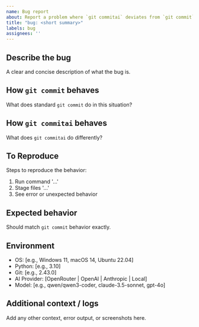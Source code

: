```yaml
---
name: Bug report
about: Report a problem where `git commitai` deviates from `git commit` or fails unexpectedly
title: "bug: <short summary>"
labels: bug
assignees: ''
---
```


## Describe the bug
A clear and concise description of what the bug is.

## How `git commit` behaves
What does standard `git commit` do in this situation?

## How `git commitai` behaves
What does `git commitai` do differently?

## To Reproduce
Steps to reproduce the behavior:
1. Run command '...'
2. Stage files '...'
3. See error or unexpected behavior

## Expected behavior
Should match `git commit` behavior exactly.

## Environment
- OS: [e.g., Windows 11, macOS 14, Ubuntu 22.04]
- Python: [e.g., 3.10]
- Git: [e.g., 2.43.0]
- AI Provider: [OpenRouter | OpenAI | Anthropic | Local]
- Model: [e.g., qwen/qwen3-coder, claude-3.5-sonnet, gpt-4o]

## Additional context / logs
Add any other context, error output, or screenshots here.
